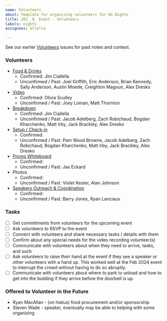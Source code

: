 ```yaml
---
name: Volunteers
about: Template for organizing volunteers for HG Nights
title: 202_ Q_ Event - Volunteers
labels: nights
assignees: allella

---
```


See our earlier [Volunteers](https://github.com/hackgvl/nights/issues?q=volunteers+in%3Atitle+is%3Aissue) issues for past notes and context.

### Volunteers
- [Food & Drinks](https://github.com/hackgvl/nights/issues?q=food+planning+in%3Atitle+is%3Aissue)
  - Confirmed: Jim Ciallella
  - Unconfirmed / Past: Joel Griffith, Eric Anderson, Brian Kennedy, Sally Anderson, Austin Moede, Creighton Magoun, Alex Dresko
- [Video](https://github.com/hackgvl/nights/issues?q=video+in%3Atitle+is%3Aissue)
  - Confirmed: Olivia Sculley
  - Unconfirmed / Past: Joey Loman, Matt Thornton
- [Breakdown](https://github.com/hackgvl/nights/issues?q=breakdown+in%3Atitle+is%3Aissue)
  - Confirmed: Jim Ciallella
  - Unconfirmed / Past: Jacob Adelberg, Zach Robichaud, Bogdan Kharchenko, Matt Irby, Jack Brackley, Alex Dresko
- [Setup / Check-in](https://github.com/hackgvl/nights/issues?q=check-in+in%3Atitle+is%3Aissue)
  - Confirmed:
  - Unconfirmed / Past: Pam Wood Browne, Jacob Adelberg, Zach Robichaud, Bogdan Kharchenko, Matt Irby, Jack Brackley, Alex Dresko
- [Promo Whiteboard](https://github.com/hackgvl/nights/issues?q=whiteboard+in%3Atitle+is%3Aissue)
  - Confirmed:
  - Unconfirmed / Past: Jas Eckard
- Photos
  - Confirmed:
  - Unconfirmed / Past: Violet Kester, Alan Johnson
- [Speakers Outreach & Coordination](https://github.com/hackgvl/nights/issues?q=speakers+format+in%3Atitle+is%3Aissue)
  - Confirmed:
  - Unconfirmed / Past: Barry Jones, Ryan Lanciaux
 
### Tasks
- [ ] Get commitments from volunteers for the upcoming event
- [ ] Ask volunteers to RSVP to the event
- [ ] Connect with volunteers and share necessary tasks / details with them
- [ ] Confirm about any special needs for the video recording volunteer(s)
- [ ] Communicate with volunteers about when they need to arrive, tasks, and such
- [ ] Ask volunteers to raise their hand at the event if they see a speaker or other volunteers with a hand up. This worked well at the Feb 2024 event to interrupt the crowd without having to do so abruptly.
- [ ] Communicate with volunteers about where to park to unload and how to get into the building if they arrive before the doorbell is up.

### Offered to Volunteer in the Future

- Ryan MacAllan - (on hiatus) food procurement and/or sponsorship
- Steven Wade - speaker, eventually may be able to helping with some organizing
